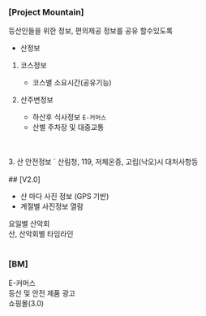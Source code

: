 ### [Project Mountain]
등산인들을 위한 정보, 편의제공 
정보를 공유 할수있도록
* 산정보<br>
 1. 코스정보<br>
    - 코스별 소요시간(공유기능)<br>
    
 2. 산주변정보
    - 하산후 식사정보 `E-커머스`
    - 산별 주차장 및 대중교통 
<br>
<br>
3. 산 안전정보
  ` 산림청, 119, 저체온증, 고립(낙오)시 대처사항등
<br>
<br>
## [V2.0]

- 산 마다 사진 정보 (GPS 기반) <br>
- 계절별 사진정보 열람<br>

요일별 산악회<br>
산, 산악회별 타임라인<br>
<br>

### [BM]
E-커머스<br>
등산 및 안전 제품 광고 <br>
쇼핑몰(3.0)
